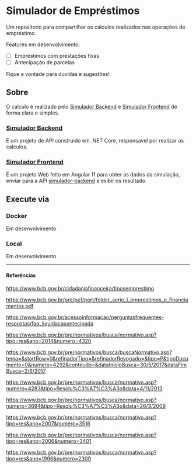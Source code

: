 # Simulador de Empréstimos

Um repositorio para compartilhar os calculos realizados nas operações de empréstimo.

Features em desenvolvimento:

 - [ ] Empréstimos com prestações fixas
 - [ ] Antecipação de parcelas

Fique a vontade para duvidas e sugestões!

## Sobre

O calculo é realizado pelo [Simulador Backend](/src/simulador-backend) e [Simulador Frontend](/src/simulador-frontend) de forma clara e simples.

### [Simulador Backend](/src/simulador-backend)

É um projeto de API construido em .NET Core, responsavel por realizar os calculos.

### [Simulador Frontend](/src/simulador-frontend)

É um projeto Web feito em Angular 11 para obter as dados da simulação, enviar para a API [simulador-backend](/src/simulador-backend) e exibir os resultado.

## Execute via

### **Docker**
Em desenvolvimento

### **Local**
Em desenvolvimento

-------------------

#### Referências

https://www.bcb.gov.br/cidadaniafinanceira/tiposemprestimo

https://www.bcb.gov.br/pre/pef/port/folder_serie_I_emprestimos_e_financiamentos.pdf

https://www.bcb.gov.br/acessoinformacao/perguntasfrequentes-respostas/faq_liquidacaoantecipada

https://www.bcb.gov.br/pre/normativos/busca/normativo.asp?tipo=res&ano=2014&numero=4320

https://www.bcb.gov.br/pre/normativos/busca/buscaNormativo.asp?tema=&startRow=0&refinadorTipo=&refinadorRevogado=&tipo=P&tipoDocumento=0&numero=4292&conteudo=&dataInicioBusca=30/5/2017&dataFimBusca=2/6/2017

https://www.bcb.gov.br/pre/normativos/busca/normativo.asp?numero=4283&tipo=Resolu%C3%A7%C3%A3o&data=4/11/2013

https://www.bcb.gov.br/pre/normativos/busca/normativo.asp?numero=3694&tipo=Resolu%C3%A7%C3%A3o&data=26/3/2009

https://www.bcb.gov.br/pre/normativos/busca/normativo.asp?tipo=res&ano=2007&numero=3516

https://www.bcb.gov.br/pre/normativos/busca/normativo.asp?tipo=res&ano=2006&numero=3401

https://www.bcb.gov.br/pre/normativos/busca/normativo.asp?tipo=res&ano=1996&numero=2309
